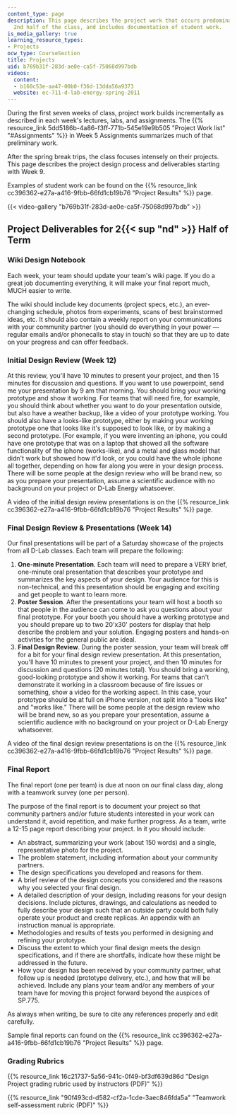 ```yaml
---
content_type: page
description: This page describes the project work that occurs predominantly in the
  2nd half of the class, and includes documentation of student work.
is_media_gallery: true
learning_resource_types:
- Projects
ocw_type: CourseSection
title: Projects
uid: b769b31f-283d-ae0e-ca5f-75068d997bdb
videos:
  content:
  - b160c53e-aa47-00b0-f36d-13dda56a9373
  website: ec-711-d-lab-energy-spring-2011
---
```


During the first seven weeks of class, project work builds incrementally as described in each week's lectures, labs, and assignments. The {{% resource_link 5dd5186b-4a86-f3ff-771b-545e19e9b505 "Project Work list" "#Assignments" %}} in Week 5 Assignments summarizes much of that preliminary work.

After the spring break trips, the class focuses intensely on their projects. This page describes the project design process and deliverables starting with Week 9.

Examples of student work can be found on the {{% resource_link cc396362-e27a-a416-9fbb-66fd1cb19b76 "Project Results" %}} page.

{{< video-gallery "b769b31f-283d-ae0e-ca5f-75068d997bdb" >}}


Project Deliverables for 2{{< sup "nd" >}} Half of Term
-------------------------------------------------------

### Wiki Design Notebook

Each week, your team should update your team's wiki page. If you do a great job documenting everything, it will make your final report much, MUCH easier to write.

The wiki should include key documents (project specs, etc.), an ever-changing schedule, photos from experiments, scans of best brainstormed ideas, etc. It should also contain a weekly report on your communications with your community partner (you should do everything in your power — regular emails and/or phonecalls to stay in touch) so that they are up to date on your progress and can offer feedback.

### Initial Design Review (Week 12)

At this review, you'll have 10 minutes to present your project, and then 15 minutes for discussion and questions. If you want to use powerpoint, send me your presentation by 9 am that morning. You should bring your working prototype and show it working. For teams that will need fire, for example, you should think about whether you want to do your presentation outside, but also have a weather backup, like a video of your prototype working. You should also have a looks-like prototype, either by making your working prototype one that looks like it's supposed to look like, or by making a second prototype. (For example, if you were inventing an iphone, you could have one prototype that was on a laptop that showed all the software functionality of the iphone (works-like), and a metal and glass model that didn't work but showed how it'd look, or you could have the whole iphone all together, depending on how far along you were in your design process. There will be some people at the design review who will be brand new, so as you prepare your presentation, assume a scientific audience with no background on your project or D-Lab Energy whatsoever.  

A video of the initial design review presentations is on the {{% resource_link cc396362-e27a-a416-9fbb-66fd1cb19b76 "Project Results" %}} page.

### Final Design Review & Presentations (Week 14)

Our final presentations will be part of a Saturday showcase of the projects from all D-Lab classes. Each team will prepare the following:

1.  **One-minute Presentation**. Each team will need to prepare a VERY brief, one-minute oral presentation that describes your prototype and summarizes the key aspects of your design. Your audience for this is non-technical, and this presentation should be engaging and exciting and get people to want to learn more.
2.  **Poster Session**. After the presentations your team will host a booth so that people in the audience can come to ask you questions about your final prototype. For your booth you should have a working prototype and you should prepare up to two 20'x30' posters for display that help describe the problem and your solution. Engaging posters and hands-on activities for the general public are ideal.
3.  **Final Design Review**. During the poster session, your team will break off for a bit for your final design review presentation. At this presentation, you'll have 10 minutes to present your project, and then 10 minutes for discussion and questions (20 minutes total). You should bring a working, good-looking prototype and show it working. For teams that can't demonstrate it working in a classroom because of fire issues or something, show a video for the working aspect. In this case, your prototype should be at full on iPhone version, not split into a "looks like" and "works like." There will be some people at the design review who will be brand new, so as you prepare your presentation, assume a scientific audience with no background on your project or D-Lab Energy whatsoever.  
    

A video of the final design review presentations is on the {{% resource_link cc396362-e27a-a416-9fbb-66fd1cb19b76 "Project Results" %}} page.

### Final Report

The final report (one per team) is due at noon on our final class day, along with a teamwork survey (one per person).

The purpose of the final report is to document your project so that community partners and/or future students interested in your work can understand it, avoid repetition, and make further progress. As a team, write a 12-15 page report describing your project. In it you should include:

*   An abstract, summarizing your work (about 150 words) and a single, representative photo for the project.
*   The problem statement, including information about your community partners.
*   The design specifications you developed and reasons for them.
*   A brief review of the design concepts you considered and the reasons why you selected your final design.
*   A detailed description of your design, including reasons for your design decisions. Include pictures, drawings, and calculations as needed to fully describe your design such that an outside party could both fully operate your product and create replicas. An appendix with an instruction manual is appropriate.
*   Methodologies and results of tests you performed in designing and refining your prototype.
*   Discuss the extent to which your final design meets the design specifications, and if there are shortfalls, indicate how these might be addressed in the future.
*   How your design has been received by your community partner, what follow up is needed (prototype delivery, etc.), and how that will be achieved. Include any plans your team and/or any members of your team have for moving this project forward beyond the auspices of SP.775.

As always when writing, be sure to cite any references properly and edit carefully.

Sample final reports can found on the {{% resource_link cc396362-e27a-a416-9fbb-66fd1cb19b76 "Project Results" %}} page.

### Grading Rubrics

{{% resource_link 16c21737-5a56-941c-0f49-bf3df639d86d "Design Project grading rubric used by instructors (PDF)" %}}

{{% resource_link "90f493cd-d582-cf2a-1cde-3aec846fda5a" "Teamwork self-assessment rubric (PDF)" %}}